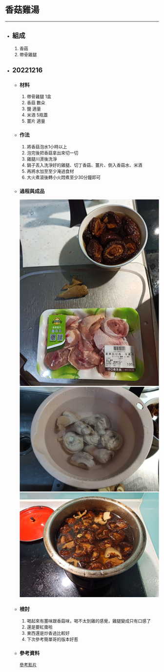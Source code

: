 # 香菇雞湯
---
+ ## 組成
  1. 香菇
  2. 帶骨雞腿

+ ## 20221216
  + ### 材料
    1. 帶骨雞腿 1盒
    2. 香菇 數朵
    3. 鹽 適量
    4. 米酒 5瓶蓋
    5. 薑片 適量
  
  + ### 作法
    1. 將香菇泡水1小時以上
    2. 泡完後把香菇拿出來切一切
    3. 雞腿川燙後洗淨
    4. 鍋子丟入洗淨好的雞腿、切丁香菇、薑片、倒入香菇水、米酒
    5. 再將水加至至少淹過食材
    6. 大火煮滾後轉小火悶煮至少30分鐘即可
  
  + ### 過程與成品
    ![](../../Image/20221216_4.jpg)
    ![](../../Image/20221216_5.jpg)
    ![](../../Image/20221216_6.jpg)
  
  + ### 檢討
    1. 喝起來有薑味跟香菇味，喝不太到雞的感覺，雞腿變成只有口感了
    2. 還是要紅棗啦
    3. 東西還是炒香過比較好
    4. 下次參考簡單哥的版本好惹
  
  + ### 參考資料
    [參考影片](https://youtu.be/GOa40DMbBtA)